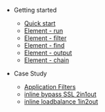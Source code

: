 <!-- docs/_sidebar.md -->
- Getting started

  - [Quick start](/)
  - [Element - run](run.md)
  - [Element - filter](filter.md)
  - [Element - find](find.md)
  - [Element - output](output.md)
  - [Element - chain](chain.md)
  
- Case Study

  - [Application Filters](application_filters.md)
  - [inline bypass SSL 2in1out](inline_2in1out_bypass_ssl.md)
  - [inline loadbalance 1in2out](inlineLB_1in2out.md)
